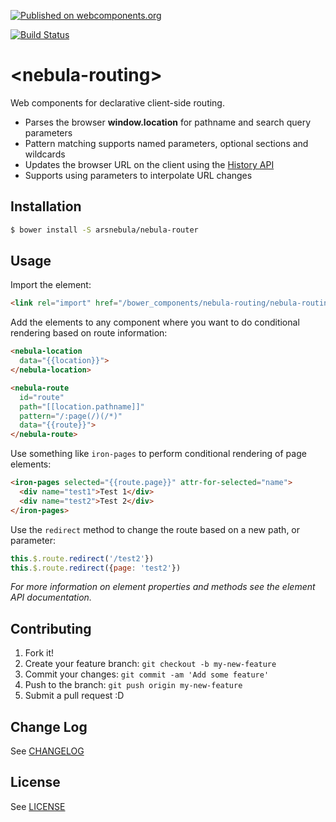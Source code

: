 [![Published on webcomponents.org](https://img.shields.io/badge/webcomponents.org-published-blue.svg)](https://www.webcomponents.org/element/arsnebula/nebula-routing)

[![Build Status](https://saucelabs.com/browser-matrix/arsnebula.svg)](https://saucelabs.com/beta/builds/a99336c2246148b9b0da32d3b86c592b)

# \<nebula-routing\>

Web components for declarative client-side routing.

- Parses the browser **window.location** for pathname and search query parameters
- Pattern matching supports named parameters, optional sections and wildcards
- Updates the browser URL on the client using the [History API](https://developer.mozilla.org/en-US/docs/Web/API/History)
- Supports using parameters to interpolate URL changes

## Installation

```sh
$ bower install -S arsnebula/nebula-router
```

## Usage

Import the element:

```html
<link rel="import" href="/bower_components/nebula-routing/nebula-routing.html">
```

Add the elements to any component where you want to do conditional rendering based on route information:

```html
<nebula-location
  data="{{location}}">
</nebula-location>

<nebula-route
  id="route"
  path="[[location.pathname]]"
  pattern="/:page(/)(/*)"
  data="{{route}}">
</nebula-route>
```

Use something like `iron-pages` to perform conditional rendering of page elements:

```html
<iron-pages selected="{{route.page}}" attr-for-selected="name">
  <div name="test1">Test 1</div>
  <div name="test2">Test 2</div>
</iron-pages>
```

Use the `redirect` method to change the route based on a new path, or parameter:

```js
this.$.route.redirect('/test2'})
this.$.route.redirect({page: 'test2'})
```

*For more information on element properties and methods see the element API documentation.*

## Contributing

1. Fork it!
2. Create your feature branch: `git checkout -b my-new-feature`
3. Commit your changes: `git commit -am 'Add some feature'`
4. Push to the branch: `git push origin my-new-feature`
5. Submit a pull request :D

## Change Log

See [CHANGELOG](/CHANGELOG.md)

## License

See [LICENSE](/LICENSE.md)